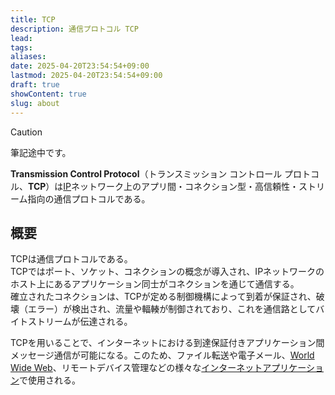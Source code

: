 ```yaml
---
title: TCP
description: 通信プロトコル TCP
lead: 
tags: 
aliases: 
date: 2025-04-20T23:54:54+09:00
lastmod: 2025-04-20T23:54:54+09:00
draft: true
showContent: true
slug: about
---
```

> [!CAUTION]
> 筆記途中です。

**Transmission Control Protocol**（トランスミッション コントロール プロトコル、**TCP**）は[IP](../../protocol/IP.md)ネットワーク上のアプリ間・コネクション型・高信頼性・ストリーム指向の通信プロトコルである。

## 概要
TCPは通信プロトコルである。  
TCPではポート、ソケット、コネクションの概念が導入され、IPネットワークのホスト上にあるアプリケーション同士がコネクションを通じて通信する。  
確立されたコネクションは、TCPが定める制御機構によって到着が保証され、破壊（エラー）が検出され、流量や輻輳が制御されており、これを通信路としてバイトストリームが伝達される。 

TCPを用いることで、インターネットにおける到達保証付きアプリケーション間メッセージ通信が可能になる。このため、ファイル転送や電子メール、[World Wide Web](../../web/World%20Wide%20Web.md)、リモートデバイス管理などの様々な[インターネットアプリケーション](../../application/アプリケーション層.md)で使用される。